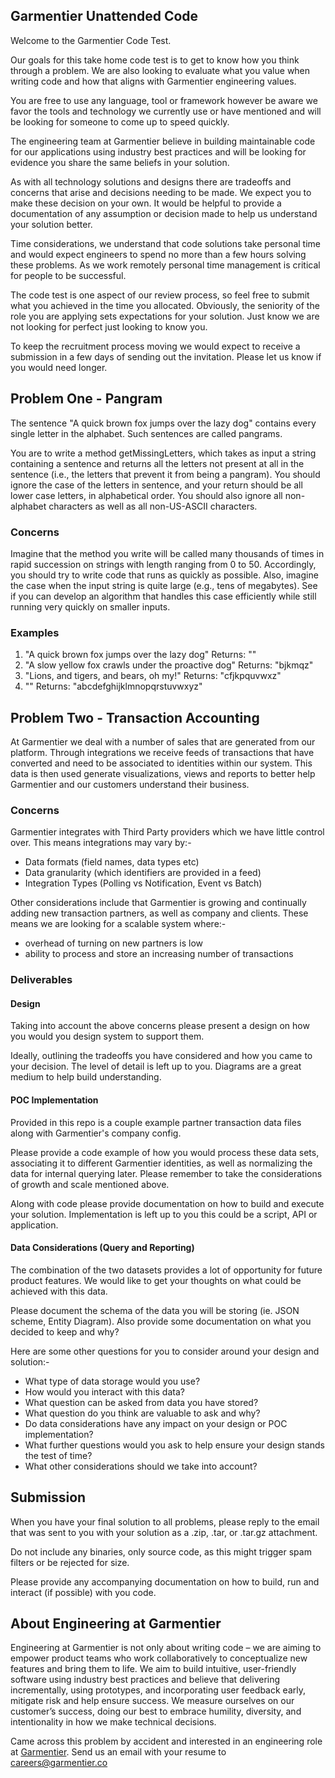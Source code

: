 ## Garmentier Unattended Code
Welcome to the Garmentier Code Test.

Our goals for this take home code test is to get to know how you think through a problem. We are also looking to evaluate what you value when writing code and how that aligns with Garmentier engineering values.

You are free to use any language, tool or framework however be aware we favor the tools and technology we currently use or have mentioned and will be looking for someone to come up to speed quickly.

The engineering team at Garmentier believe in building maintainable code for our applications using industry best practices and will be looking for evidence you share the same beliefs in your solution.

As with all technology solutions and designs there are tradeoffs and concerns that arise and decisions needing to be made. We expect you to make these decision on your own. It would be helpful to provide a documentation of any assumption or decision made to help us understand your solution better. 

Time considerations, we understand that code solutions take personal time and would expect engineers to spend no more than a few hours solving these problems. As we work remotely personal time management is critical for people to be successful.  

The code test is one aspect of our review process, so feel free to submit what you achieved in the time you allocated. Obviously, the seniority of the role you are applying sets expectations for your solution. Just know we are not looking for perfect just looking to know you.

To keep the recruitment process moving we would expect to receive a submission in a few days of sending out the invitation. Please let us know if you would need longer.

## Problem One - Pangram
The sentence "A quick brown fox jumps over the lazy dog" contains every single letter in the alphabet. Such sentences are called pangrams. 

You are to write a method getMissingLetters, which takes as input a string containing a sentence and returns all the letters not present at all in the sentence (i.e., the letters that prevent it from being a pangram). You should ignore the case of the letters in sentence, and your return should be all lower case letters, in alphabetical order. You should also ignore all non-alphabet characters as well as all non-US-ASCII characters.

### Concerns
Imagine that the method you write will be called many thousands of times in rapid succession on strings with length ranging from 0 to 50. Accordingly, you should try to write code that runs as quickly as possible. Also, imagine the case when the input string is quite large (e.g., tens of megabytes). See if you can develop an algorithm that handles this case efficiently while still running very quickly on smaller inputs.

### Examples
1. "A quick brown fox jumps over the lazy dog"
Returns: ""
2. "A slow yellow fox crawls under the proactive dog"
Returns: "bjkmqz"
3. "Lions, and tigers, and bears, oh my!"
Returns: "cfjkpquvwxz"
4. ""
Returns: "abcdefghijklmnopqrstuvwxyz"

## Problem Two - Transaction Accounting
At Garmentier we deal with a number of sales that are generated from our platform. Through integrations we receive feeds of transactions that have converted and need to be associated to identities within our system. This data is then used generate visualizations, views and reports to better help Garmentier and our customers understand their business.

### Concerns
Garmentier integrates with Third Party providers which we have little control over. This means integrations may vary by:-
- Data formats (field names, data types etc)
- Data granularity (which identifiers are provided in a feed)
- Integration Types (Polling vs Notification, Event vs Batch)

Other considerations include that Garmentier is growing and continually adding new transaction partners, as well as company and clients. These means we are looking for a scalable system where:-
- overhead of turning on new partners is low
- ability to process and store an increasing number of transactions

### Deliverables
#### Design 
Taking into account the above concerns please present a design on how you would you design system to support them.

Ideally, outlining the tradeoffs you have considered and how you came to your decision. The level of detail is left up to you. Diagrams are a great medium to help build understanding.

#### POC Implementation
Provided in this repo is a couple example partner transaction data files along with Garmentier's company config. 

Please provide a code example of how you would process these data sets, associating it to different Garmentier identities, as well as normalizing the data for internal querying later. Please remember to take the considerations of growth and scale mentioned above.

Along with code please provide documentation on how to build and execute your solution. Implementation is left up to you this could be a script, API or application.

#### Data Considerations (Query and Reporting)
The combination of the two datasets provides a lot of opportunity for future product features. We would like to get your thoughts on what could be achieved with this data.

Please document the schema of the data you will be storing (ie. JSON scheme, Entity Diagram). Also provide some documentation on what you decided to keep and why?

Here are some other questions for you to consider around your design and solution:-
- What type of data storage would you use?
- How would you interact with this data?
- What question can be asked from data you have stored?
- What question do you think are valuable to ask and why?
- Do data considerations have any impact on your design or POC implementation?
- What further questions would you ask to help ensure your design stands the test of time?
- What other considerations should we take into account?

## Submission
When you have your final solution to all problems, please reply to the email that was sent to you with your solution as a .zip, .tar, or .tar.gz attachment. 

Do not include any binaries, only source code, as this might trigger spam filters or be rejected for size.

Please provide any accompanying documentation on how to build, run and interact (if possible) with you code.

## About Engineering at Garmentier
Engineering at Garmentier is not only about writing code – we are aiming to empower product teams who work collaboratively to conceptualize new features and bring them to life. We aim to build intuitive, user-friendly software using industry best practices and believe that delivering incrementally, using prototypes, and incorporating user feedback early, mitigate risk and help ensure success. We measure ourselves on our customer’s success, doing our best to embrace humility, diversity, and intentionality in how we make technical decisions.

Came across this problem by accident and interested in an engineering role at [Garmentier](http://www.garmentier.co). Send us an email with your resume to careers@garmentier.co
